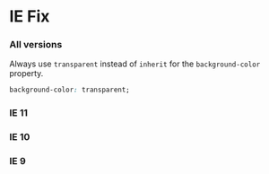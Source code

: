 # IE Fix

### All versions

Always use `transparent` instead of `inherit` for the `background-color` property.

```css
background-color: transparent;
```

### IE 11

### IE 10

### IE 9
